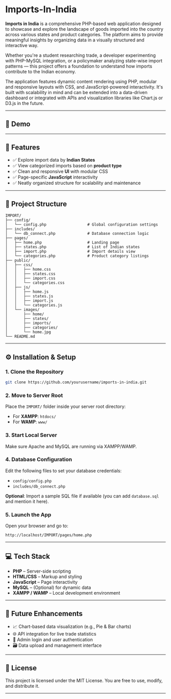 # Imports-In-India

**Imports in India** is a comprehensive PHP-based web application designed to showcase and explore the landscape of goods imported into the country across various states and product categories. The platform aims to provide meaningful insights by organizing data in a visually structured and interactive way.

Whether you're a student researching trade, a developer experimenting with PHP-MySQL integration, or a policymaker analyzing state-wise import patterns — this project offers a foundation to understand how imports contribute to the Indian economy.

The application features dynamic content rendering using PHP, modular and responsive layouts with CSS, and JavaScript-powered interactivity. It's built with scalability in mind and can be extended into a data-driven dashboard or integrated with APIs and visualization libraries like Chart.js or D3.js in the future.

---

## 📸 Demo


---

## 🧩 Features

- ✅ Explore import data by **Indian States**
- ✅ View categorized imports based on **product type**
- ✅ Clean and responsive **UI** with modular CSS
- ✅ Page-specific **JavaScript** interactivity
- ✅ Neatly organized structure for scalability and maintenance

---

## 📁 Project Structure

```
IMPORT/
├── config/
│   └── config.php                  # Global configuration settings
├── includes/
│   └── db_connect.php              # Database connection logic
├── pages/
│   ├── home.php                    # Landing page
│   ├── states.php                  # List of Indian states
│   ├── import.php                  # Import details view
│   └── categories.php              # Product category listings
├── public/
│   ├── css/
│   │   ├── home.css
│   │   ├── states.css
│   │   ├── import.css
│   │   └── categories.css
│   ├── js/
│   │   ├── home.js
│   │   ├── states.js
│   │   ├── import.js
│   │   └── categories.js
│   └── images/
│       ├── home/
│       ├── states/
│       ├── imports/
│       ├── categories/
│       └── home.jpg
└── README.md
```

---

## ⚙️ Installation & Setup

### 1. Clone the Repository

```bash
git clone https://github.com/yourusername/imports-in-india.git
```

### 2. Move to Server Root

Place the `IMPORT/` folder inside your server root directory:

- For **XAMPP**: `htdocs/`
- For **WAMP**: `www/`

### 3. Start Local Server

Make sure Apache and MySQL are running via XAMPP/WAMP.

### 4. Database Configuration

Edit the following files to set your database credentials:
- `config/config.php`
- `includes/db_connect.php`

**Optional**: Import a sample SQL file if available (you can add `database.sql` and mention it here).

### 5. Launch the App

Open your browser and go to:

```
http://localhost/IMPORT/pages/home.php
```

---

## 💻 Tech Stack

- **PHP** – Server-side scripting
- **HTML/CSS** – Markup and styling
- **JavaScript** – Page interactivity
- **MySQL** – (Optional) for dynamic data
- **XAMPP / WAMP** – Local development environment

---

## 🚀 Future Enhancements

- 📈 Chart-based data visualization (e.g., Pie & Bar charts)
- 🌐 API integration for live trade statistics
- 🔐 Admin login and user authentication
- 🗃️ Data upload and management interface

---

## 📃 License

This project is licensed under the MIT License. You are free to use, modify, and distribute it.

---
